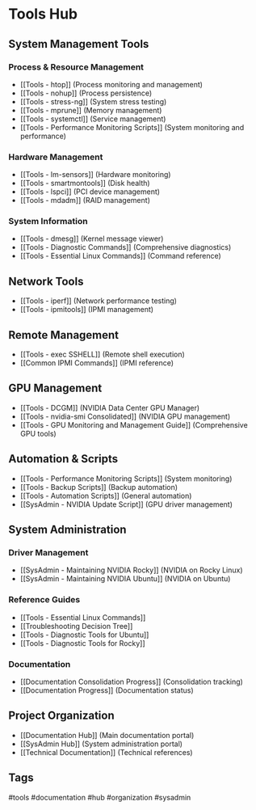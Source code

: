 # Tools Hub

## System Management Tools
### Process & Resource Management
- [[Tools - htop]] (Process monitoring and management)
- [[Tools - nohup]] (Process persistence)
- [[Tools - stress-ng]] (System stress testing)
- [[Tools - mprune]] (Memory management)
- [[Tools - systemctl]] (Service management)
- [[Tools - Performance Monitoring Scripts]] (System monitoring and performance)

### Hardware Management
- [[Tools - lm-sensors]] (Hardware monitoring)
- [[Tools - smartmontools]] (Disk health)
- [[Tools - lspci]] (PCI device management)
- [[Tools - mdadm]] (RAID management)

### System Information
- [[Tools - dmesg]] (Kernel message viewer)
- [[Tools - Diagnostic Commands]] (Comprehensive diagnostics)
- [[Tools - Essential Linux Commands]] (Command reference)

## Network Tools
- [[Tools - iperf]] (Network performance testing)
- [[Tools - ipmitools]] (IPMI management)

## Remote Management
- [[Tools - exec SSHELL]] (Remote shell execution)
- [[Common IPMI Commands]] (IPMI reference)

## GPU Management
- [[Tools - DCGM]] (NVIDIA Data Center GPU Manager)
- [[Tools - nvidia-smi Consolidated]] (NVIDIA GPU management)
- [[Tools - GPU Monitoring and Management Guide]] (Comprehensive GPU tools)

## Automation & Scripts
- [[Tools - Performance Monitoring Scripts]] (System monitoring)
- [[Tools - Backup Scripts]] (Backup automation)
- [[Tools - Automation Scripts]] (General automation)
- [[SysAdmin - NVIDIA Update Script]] (GPU driver management)

## System Administration
### Driver Management
- [[SysAdmin - Maintaining NVIDIA Rocky]] (NVIDIA on Rocky Linux)
- [[SysAdmin - Maintaining NVIDIA Ubuntu]] (NVIDIA on Ubuntu)

### Reference Guides
- [[Tools - Essential Linux Commands]]
- [[Troubleshooting Decision Tree]]
- [[Tools - Diagnostic Tools for Ubuntu]]
- [[Tools - Diagnostic Tools for Rocky]]

### Documentation
- [[Documentation Consolidation Progress]] (Consolidation tracking)
- [[Documentation Progress]] (Documentation status)

## Project Organization
- [[Documentation Hub]] (Main documentation portal)
- [[SysAdmin Hub]] (System administration portal)
- [[Technical Documentation]] (Technical references)

## Tags
#tools #documentation #hub #organization #sysadmin